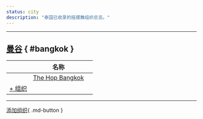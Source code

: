 ```yaml
---
status: city
description: "泰国已收录的摇摆舞组织总览。"
---
```


---

## <a id=bangkok></a>[曼谷](#bangkok) { #bangkok }

| | 名称 | |
| --- | --- | --- |
| | [The Hop Bangkok](the-hop-bangkok.md) |  |
| [+ 组织](https://github.com/swingdance/orgs/issues/new?assignees=&labels=add+org&projects=&template=02-add_entity.yml&title=Add%20Org%3A%20th_TH%20%E2%80%A2%20%3CName%3E&region=th_TH&province=Bangkok&city=Bangkok)

---

[添加组织](https://github.com/swingdance/orgs/issues/new?assignees=&labels=add+org&projects=&template=02-add_entity.yml&title=Add%20Org%3A%20th_TH%20%E2%80%A2%20%3CName%3E&region=th_TH&province=&city=){ .md-button }
